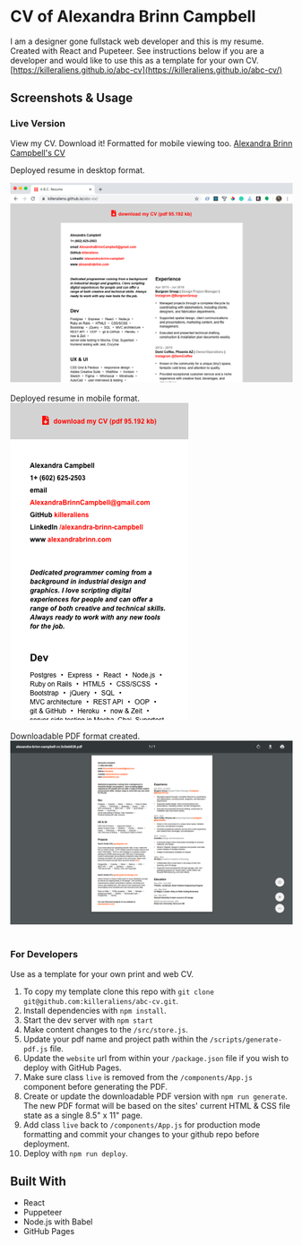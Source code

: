 # CV of Alexandra Brinn Campbell

I am a designer gone fullstack web developer and this is my resume.
Created with React and Pupeteer. See instructions below if you are a developer and would like to use this as a template for your own CV.
[https://killeraliens.github.io/abc-cv](https://killeraliens.github.io/abc-cv/)


## Screenshots & Usage

### Live Version
View my CV. Download it! Formatted for mobile viewing too.
[Alexandra Brinn Campbell's CV](https://killeraliens.github.io/abc-cv/)

Deployed resume in desktop format.
<div>
  <kbd>
    <img src="./src/assets/cv-desktop.png" alt="'live' deployed resume desktop format screenshot">
  </kbd>
</div>
<br/>
Deployed resume in mobile format.
<div>
  <kbd>
    <img src="./src/assets/cv-mobile.png" alt="'live' resume mobile format screenshot">
  </kbd>
</div>
<br/>
Downloadable PDF format created.
<div>
  <kbd>
    <img src="./src/assets/cv-pdf.png" alt="'resume pdf format screenshot">
  </kbd>
</div>
<br/>


### For Developers
Use as a template for your own print and web CV.

1. To copy my template clone this repo with `git clone git@github.com:killeraliens/abc-cv.git`.
2. Install dependencies with `npm install`.
4. Start the dev server with `npm start`
3. Make content changes to the `/src/store.js`.
4. Update your pdf name and project path within the `/scripts/generate-pdf.js` file.
6. Update the `website` url from within your `/package.json` file if you wish to deploy with GitHub Pages.
5. Make sure class `live` is removed from the `/components/App.js` component before generating the PDF.
6. Create or update the downloadable PDF version with `npm run generate`. The new PDF format will be based on the sites' current HTML & CSS file state as a single 8.5" x 11" page.
7. Add class `live` back to `/components/App.js` for production mode formatting and commit your changes to your github repo before deployment.
8. Deploy with `npm run deploy`.

## Built With

* React
* Puppeteer
* Node.js with Babel
* GitHub Pages

